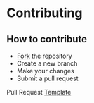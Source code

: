 # Contributing

## How to contribute
- [Fork](https://github.com/alyssabedard/Hanzi2Ruby-notetype/fork) the repository
- Create a new branch
- Make your changes
- Submit a pull request

Pull Request [Template](PULL_REQUEST_TEMPLATE.md)